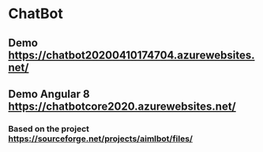 # ChatBot
## Demo https://chatbot20200410174704.azurewebsites.net/

## Demo Angular 8 https://chatbotcore2020.azurewebsites.net/

### Based on the project https://sourceforge.net/projects/aimlbot/files/
